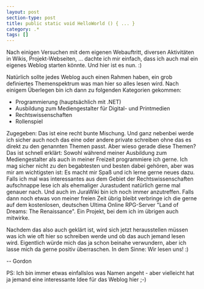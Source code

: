 ```yaml
---
layout: post
section-type: post
title: public static void HelloWorld () { ... }
category: .*
tags: []
---
```

<p>
Nach einigen Versuchen mit dem eigenen Webauftritt, diversen Aktivitäten in Wikis,
Projekt-Webseiten, ... dachte ich mir einfach, dass ich auch mal ein eigenes Weblog
starten könnte. Und hier ist es nun. :)
</p>
<p>
Natürlich sollte jedes Weblog auch einen Rahmen haben, ein grob definiertes Themenspektrum
was man hier so alles lesen wird. Nach einigem Überlegen bin ich dann zu folgenden
Kategorien gekommen:
</p>
<ul>
<li>
Programmierung (hauptsächlich mit .NET) 
</li><li>
Ausbildung zum Mediengestalter für Digital- und Printmedien 
</li><li>
Rechtswissenschaften 
</li><li>
Rollenspiel</li>
</ul>
<p>
Zugegeben: Das ist eine recht bunte Mischung. Und ganz nebenbei werde ich sicher auch
noch das eine oder andere private schreiben ohne das es direkt zu den genannten Themen
passt. Aber wieso gerade diese Themen? Das ist schnell erklärt: Sowohl während meiner
Ausbildung zum Mediengestalter als auch in meiner Freizeit programmiere ich gerne.
Ich mag sicher nicht zu den begabtesten und besten dabei gehören, aber was mir am
wichtigsten ist: Es macht mir Spaß und ich lerne gerne neues dazu. Falls ich mal was
interessantes aus dem Gebiet der Rechtswissenschaften aufschnappe lese ich als ehemaliger
Jurastudent natürlich gerne mal genauer nach. Und auch im JuraWiki bin ich noch immer
anzutreffen. Falls dann noch etwas von meiner freien Zeit übrig bleibt verbringe ich
die gerne auf dem kostenlosen, deutschen Ultima Online RPG-Server "Land of Dreams:
The Renaissance". Ein Projekt, bei dem ich im übrigen auch mitwirke.
</p>
<p>
Nachdem das also auch geklärt ist, wird sich jetzt herausstellen müssen was ich wie
oft hier so schreiben werde und ob das auch jemand lesen wird. Eigentlich würde mich
das ja schon beinahe verwundern, aber ich lasse mich da gerne positiv überraschen.
In dem Sinne: Wir lesen uns! :)
</p>
<p>
-- Gordon
</p>
<p>
PS: Ich bin immer etwas einfallslos was Namen angeht - aber vielleicht hat ja jemand
eine interessante Idee für das Weblog hier ;-)
</p>
